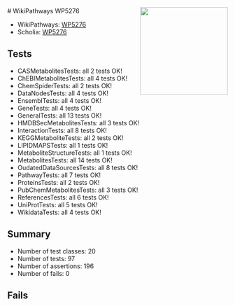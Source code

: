 <img style="float: right; width: 200px" src="https://upload.wikimedia.org/wikipedia/commons/thumb/8/83/Wplogo_with_text_500.png/640px-Wplogo_with_text_500.png" />
# WikiPathways WP5276

* WikiPathways: [WP5276](https://wikipathways.org/pathways/WP5276)
* Scholia: [WP5276](https://scholia.toolforge.org/wikipathways/WP5276)
## Tests
* CASMetabolitesTests: all 2 tests OK!
* ChEBIMetabolitesTests: all 4 tests OK!
* ChemSpiderTests: all 2 tests OK!
* DataNodesTests: all 4 tests OK!
* EnsemblTests: all 4 tests OK!
* GeneTests: all 4 tests OK!
* GeneralTests: all 13 tests OK!
* HMDBSecMetabolitesTests: all 3 tests OK!
* InteractionTests: all 8 tests OK!
* KEGGMetaboliteTests: all 2 tests OK!
* LIPIDMAPSTests: all 1 tests OK!
* MetaboliteStructureTests: all 1 tests OK!
* MetabolitesTests: all 14 tests OK!
* OudatedDataSourcesTests: all 8 tests OK!
* PathwayTests: all 7 tests OK!
* ProteinsTests: all 2 tests OK!
* PubChemMetabolitesTests: all 3 tests OK!
* ReferencesTests: all 6 tests OK!
* UniProtTests: all 5 tests OK!
* WikidataTests: all 4 tests OK!


## Summary

* Number of test classes: 20
* Number of tests: 97
* Number of assertions: 196
* Number of fails: 0

## Fails

